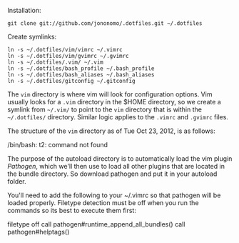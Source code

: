 Installation:

    git clone git://github.com/jononomo/.dotfiles.git ~/.dotfiles

Create symlinks:

    ln -s ~/.dotfiles/vim/vimrc ~/.vimrc
    ln -s ~/.dotfiles/vim/gvimrc ~/.gvimrc
    ln -s ~/.dotfiles/.vim/ ~/.vim
    ln -s ~/.dotfiles/bash_profile ~/.bash_profile
    ln -s ~/.dotfiles/bash_aliases ~/.bash_aliases
    ln -s ~/.dotfiles/gitconfig ~/.gitconfig

The `vim` directory is where vim will look for configuration options.  Vim usually
looks for a `.vim` directory in the $HOME directory, so we create a symlink from
`~/.vim/` to point to the `vim` directory that is within the `~/.dotfiles/`
directory.  Similar logic applies to the `.vimrc` and `.gvimrc` files.

The structure of the `vim` directory as of Tue Oct 23, 2012, is as follows:


/bin/bash: t2: command not found



The purpose of the autoload directory is to automatically load the vim plugin
*Pathogen*, which we'll then use to load all other plugins that are located in the
bundle directory. So download pathogen and put it in your autoload folder.


You'll need to add the following to your ~/.vimrc so that pathogen will be loaded
properly. Filetype detection must be off when you run the commands so its best to
execute them first:

filetype off
call pathogen#runtime_append_all_bundles()
call pathogen#helptags()

